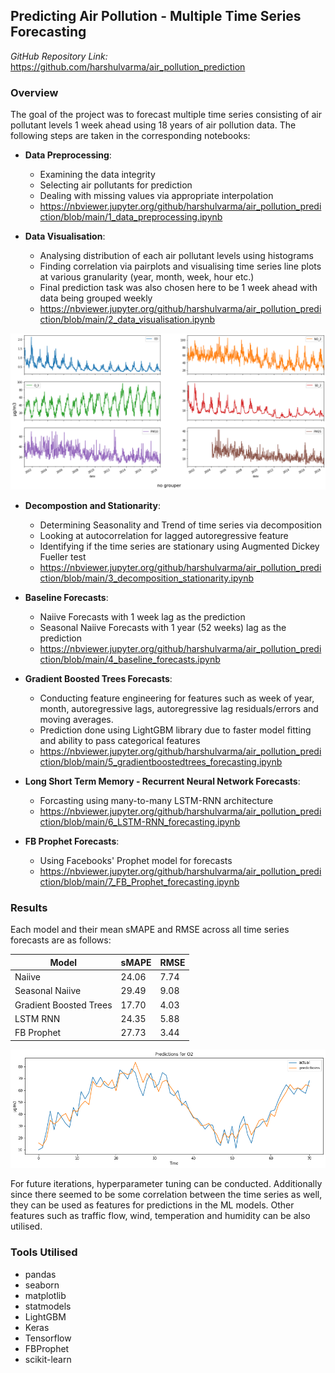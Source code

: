 ## Predicting Air Pollution - Multiple Time Series Forecasting

*GitHub Repository Link:* <https://github.com/harshulvarma/air_pollution_prediction>

### Overview

The goal of the project was to forecast multiple time series consisting of air pollutant levels 1 week ahead using 18 years of air pollution data. The following steps are taken in the corresponding notebooks:

- **Data Preprocessing**:
  - Examining the data integrity
  - Selecting air pollutants for prediction
  - Dealing with missing values via appropriate interpolation
  - <https://nbviewer.jupyter.org/github/harshulvarma/air_pollution_prediction/blob/main/1_data_preprocessing.ipynb>
  
- **Data Visualisation**:
  - Analysing distribution of each air pollutant levels using histograms
  - Finding correlation via pairplots and visualising time series line plots at various granularity (year, month, week, hour etc.)
  - Final prediction task was also chosen here to be 1 week ahead with data being grouped weekly
  - <https://nbviewer.jupyter.org/github/harshulvarma/air_pollution_prediction/blob/main/2_data_visualisation.ipynb>
  
<img src="trend.png?raw=true"/>

- **Decompostion and Stationarity**:
  - Determining Seasonality and Trend of time series via decomposition
  - Looking at autocorrelation for lagged autoregressive feature
  - Identifying if the time series are stationary using Augmented Dickey Fueller test
  - <https://nbviewer.jupyter.org/github/harshulvarma/air_pollution_prediction/blob/main/3_decomposition_stationarity.ipynb>
  
- **Baseline Forecasts**:
  - Naiive Forecasts with 1 week lag as the prediction
  - Seasonal Naiive Forecasts with 1 year (52 weeks) lag as the prediction
  - <https://nbviewer.jupyter.org/github/harshulvarma/air_pollution_prediction/blob/main/4_baseline_forecasts.ipynb>
  
- **Gradient Boosted Trees Forecasts**:
  - Conducting feature engineering for features such as week of year, month, autoregressive lags, autoregressive lag residuals/errors and moving averages.
  - Prediction done using LightGBM library due to faster model fitting and ability to pass categorical features
  - <https://nbviewer.jupyter.org/github/harshulvarma/air_pollution_prediction/blob/main/5_gradientboostedtrees_forecasting.ipynb>
  
- **Long Short Term Memory - Recurrent Neural Network Forecasts**:
  - Forcasting using many-to-many LSTM-RNN architecture
  - <https://nbviewer.jupyter.org/github/harshulvarma/air_pollution_prediction/blob/main/6_LSTM-RNN_forecasting.ipynb>
  
- **FB Prophet Forecasts**:
  - Using Facebooks' Prophet model for forecasts
  - <https://nbviewer.jupyter.org/github/harshulvarma/air_pollution_prediction/blob/main/7_FB_Prophet_forecasting.ipynb>
  
### Results

Each model and their mean sMAPE and RMSE across all time series forecasts are as follows:

Model | sMAPE | RMSE
------------ | ------------- | -------------
Naiive  | 24.06 | 7.74
Seasonal Naiive | 29.49 | 9.08
Gradient Boosted Trees | 17.70 | 4.03
LSTM RNN | 24.35 | 5.88
FB Prophet | 27.73 | 3.44

<img src="predictions.png?raw=true"/>

For future iterations, hyperparameter tuning can be conducted. Additionally since there seemed to be some correlation between the time series as well, they can be used as features for predictions in the ML models. Other features such as traffic flow, wind, temperation and humidity can be also utilised.

### Tools Utilised
- pandas
- seaborn
- matplotlib
- statmodels
- LightGBM
- Keras
- Tensorflow
- FBProphet
- scikit-learn




